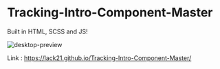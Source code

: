 # Tracking-Intro-Component-Master

Built in HTML, SCSS and JS!

![desktop-preview](https://user-images.githubusercontent.com/100687592/226595244-0cf1c2ff-55c5-4611-9eeb-7f9952e48e41.jpg)

Link : https://lack21.github.io/Tracking-Intro-Component-Master/
